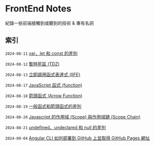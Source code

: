 # FrontEnd Notes

紀錄一些前端接觸到或聽到的技術 & 專有名詞

## 索引

`2024-08-11` [var、let 和 const 的差別](https://github.com/Charmying/Notes-FrontEnd/issues/1)

`2024-08-12` [暫時死區 (TDZ)](https://github.com/Charmying/Notes-FrontEnd/issues/2)

`2024-08-13` [立即調用函式表達式 (IIFE)](https://github.com/Charmying/Notes-FrontEnd/issues/3)

`2024-08-17` [JavaScript 函式 (function)](https://github.com/Charmying/Notes-FrontEnd/issues/4)

`2024-08-18` [箭頭函式 (Arrow Function)](https://github.com/Charmying/Notes-FrontEnd/issues/5)

`2024-08-19` [一般函式和箭頭函式的差別](https://github.com/Charmying/Notes-FrontEnd/issues/6)

`2024-08-20` [Javascript 的作用域 (Scope) 與作用域鏈 (Scope Chain)](https://github.com/Charmying/Notes-FrontEnd/issues/7)

`2024-08-21` [undefined、undeclared 和 null 的差別](https://github.com/Charmying/Notes-FrontEnd/issues/8)

`2024-09-04` [Angular CLI 如何部署到 GitHub 上並取得 GitHub Pages 網址](https://github.com/Charmying/Notes-FrontEnd/issues/9)
